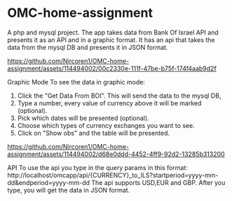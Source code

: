 # OMC-home-assignment

A php and mysql project. 
The app takes data from Bank Of Israel API and presents it as an API and in a graphic format.
It has an api that takes the data from the mysql DB and presents it in JSON format.



https://github.com/Nircoren1/OMC-home-assignment/assets/114494002/00c2330e-111f-47be-b75f-174f4aab9d2f



Graphic Mode
To see the data in graphic mode:
1. Click the "Get Data From BOI". This will send the data to the mysql DB,
2. Type a number, every value of currency above it will be marked (optional).
3. Pick which dates will be presented (optional).
4. Choose which types of currency exchanges you want to see.
5. Click on "Show obs" and the table will be presented.


https://github.com/Nircoren1/OMC-home-assignment/assets/114494002/d68e0ddd-4452-4ff9-92d2-13285b313200


API
To use the api you type in the query params in this format: http://localhost/omcapp/api/{CURRENCY}_to_ILS?startperiod=yyyy-mm-dd&endperiod=yyyy-mm-dd
The api supports USD,EUR and GBP. After you type, you will get the data in JSON format.

